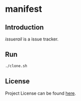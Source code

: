 # manifest

## Introduction

*issuerail* is a issue tracker.



## Run

```bash
./clone.sh
```



## License

Project License can be found [here](LICENSE).
